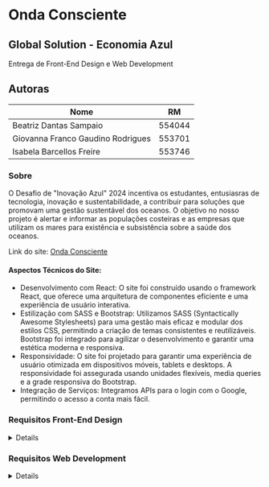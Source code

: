 # Onda Consciente 
## Global Solution - Economia Azul 
Entrega de Front-End Design e Web Development

## Autoras 

|Nome                              |RM             |
|----------------------------------|---------------|
|Beatriz Dantas Sampaio            |554044         |
|Giovanna Franco Gaudino Rodrigues |553701         |
|Isabela Barcellos Freire          |553746         |


### Sobre 
O Desafio de "Inovação Azul" 2024 incentiva os estudantes, entusiasras de tecnologia, inovação e sustentabilidade, a contribuir para soluções que promovam uma gestão sustentável dos oceanos.
O objetivo no nosso projeto é alertar e informar as populações costeiras e as empresas que utilizam os mares para existência e subsistência sobre a saúde dos oceanos. 

Link do site: [Onda Consciente](https://ondaconscientefiap.netlify.app/)

#### Aspectos Técnicos do Site: 
<ul>
    <li>Desenvolvimento com React: O site foi construído usando o framework React, que oferece uma arquitetura de componentes eficiente e uma experiência de usuário interativa.</li>
    <li>Estilização com SASS e Bootstrap: Utilizamos SASS (Syntactically Awesome Stylesheets) para uma gestão mais eficaz e modular dos estilos CSS, permitindo a criação de temas consistentes e reutilizáveis. Bootstrap foi integrado para agilizar o desenvolvimento e garantir uma estética moderna e responsiva.</li>
    <li> Responsividade: O site foi projetado para garantir uma experiência de usuário otimizada em dispositivos móveis, tablets e desktops. A responsividade foi assegurada usando unidades flexíveis, media queries e a grade responsiva do Bootstrap.</li>
    <li>Integração de Serviços: Integramos APIs para o login com o Google, permitindo o acesso a conta mais fácil.</li>
</ul>

### Requisitos Front-End Design
<details>
    <ul>
        <li>Implementar todas as páginas pensando em responsividade; </li>
        <li>Utilização de flex-box sempre que necessário;</li>
        <li>Ultilização de Bootstrap para padronização e auxiliar na velocidade de desenvolvimento do código;</li>
        <li>Preparar scripts de Sass para questões estéticas do código, como coloração e demais necessidades de modificação rápida de estilo </li>
        <li>Entrega: link do repositório (público) no Github. </li>
    </ul>
</details>

### Requisitos Web Development
<details>
    <ul>
        <li>Versionamento (git e github)</li>
        <li>Manipulação de branchs</li>
        <li>Consumir API interna (json)</li>
        <li>Consumir API externa</li>
        <li>Efeitos diversos</li>
        <li>Validação (ex. Login)</li>
        <li>Carrosel dinâmicos</li>
        <li>Manipulação do DOM</li>
        <li>Usar boas práticas de código Web Development utilizado em aulas</li>
    </ul>
</details>






